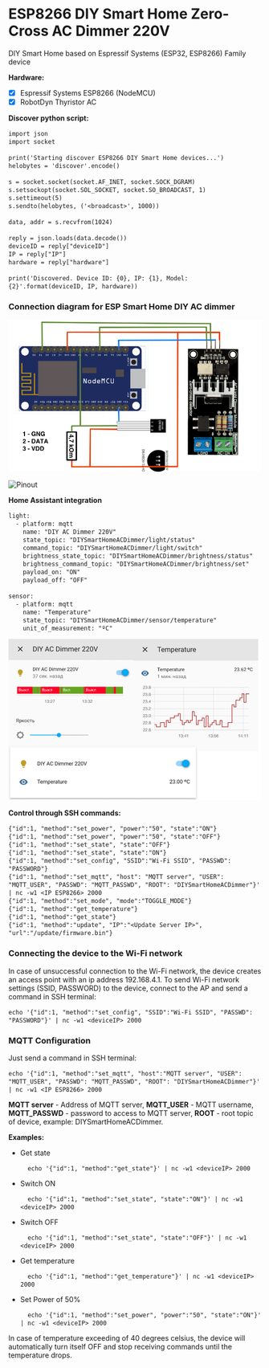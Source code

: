 # ESP8266 DIY Smart Home Zero-Cross AC Dimmer 220V

DIY Smart Home based on Espressif Systems (ESP32, ESP8266) Family device

**Hardware:**

- [x] Espressif Systems ESP8266 (NodeMCU)
- [x] RobotDyn Thyristor AC

**Discover python script:**

```
import json
import socket

print('Starting discover ESP8266 DIY Smart Home devices...')
helobytes = 'discover'.encode()

s = socket.socket(socket.AF_INET, socket.SOCK_DGRAM)
s.setsockopt(socket.SOL_SOCKET, socket.SO_BROADCAST, 1)
s.settimeout(5)
s.sendto(helobytes, ('<broadcast>', 1000))

data, addr = s.recvfrom(1024)

reply = json.loads(data.decode())
deviceID = reply["deviceID"]
IP = reply["IP"]
hardware = reply["hardware"]

print('Discovered. Device ID: {0}, IP: {1}, Model: {2}'.format(deviceID, IP, hardware))

```

### Connection diagram for ESP Smart Home DIY AC dimmer

![connection diagram](https://github.com/Whilser/ESP-DIY-Samrt-Home/raw/master/images/ESPDIYSmartHome.png)

![Pinout](https://robotdyn.com/pub/media/0G-00005677==Mod-Dimmer-5A-1L/DOCS/PINOUT==0G-00005677==Mod-Dimmer-5A-1L.jpg)


**Home Assistant integration**

```
light:
  - platform: mqtt
    name: "DIY AC Dimmer 220V"
    state_topic: "DIYSmartHomeACDimmer/light/status"
    command_topic: "DIYSmartHomeACDimmer/light/switch"
    brightness_state_topic: "DIYSmartHomeACDimmer/brightness/status"
    brightness_command_topic: "DIYSmartHomeACDimmer/brightness/set"
    payload_on: "ON"
    payload_off: "OFF"

sensor:
  - platform: mqtt
    name: "Temperature"
    state_topic: "DIYSmartHomeACDimmer/sensor/temperature"
    unit_of_measurement: "ºC"
```

![HomeAssistant](https://github.com/Whilser/ESP8266-DIY-AC-Dimmer-220V/raw/master/images/DIY_Dimmer.png)


**Control through SSH commands:**

    {"id":1, "method":"set_power", "power":"50", "state":"ON"}
    {"id":1, "method":"set_power", "power":"50", "state":"OFF"}
    {"id":1, "method":"set_state", "state":"OFF"}
    {"id":1, "method":"set_state", "state":"ON"}
    {"id":1, "method":"set_config", "SSID":"Wi-Fi SSID", "PASSWD": "PASSWORD"}
    {"id":1, "method":"set_mqtt", "host": "MQTT server", "USER": "MQTT_USER", "PASSWD": "MQTT_PASSWD", "ROOT": "DIYSmartHomeACDimmer"}' | nc -w1 <IP ESP8266> 2000
    {"id":1, "method":"set_mode", "mode":"TOGGLE_MODE"}
    {"id":1, "method":"get_temperature"}
    {"id":1, "method":"get_state"}
    {"id":1, "method":"update", "IP":"<Update Server IP>", "url":"/update/firmware.bin"}
    
 ### Connecting the device to the Wi-Fi network
 
In case of unsuccessful connection to the Wi-Fi network, the device creates an access point with an ip address 192.168.4.1. To send Wi-Fi network settings (SSID, PASSWORD) to the device, connect to the AP and send a command in SSH terminal:

    echo '{"id":1, "method":"set_config", "SSID":"Wi-Fi SSID", "PASSWD": "PASSWORD"}' | nc -w1 <deviceIP> 2000
 
 ### MQTT Configuration

Just send a command in SSH terminal:

    echo '{"id":1, "method":"set_mqtt", "host":"MQTT server", "USER": "MQTT_USER", "PASSWD": "MQTT_PASSWD", "ROOT": "DIYSmartHomeACDimmer"}' | nc -w1 <IP ESP8266> 2000

**MQTT server** - Address of MQTT server, **MQTT_USER** - MQTT username, **MQTT_PASSWD** - password to access to MQTT server, **ROOT** - root topic of device, example: DIYSmartHomeACDimmer. 

**Examples:**
 
* Get state

        echo '{"id":1, "method":"get_state"}' | nc -w1 <deviceIP> 2000

* Switch ON

        echo '{"id":1, "method":"set_state", "state":"ON"}' | nc -w1 <deviceIP> 2000

* Switch OFF

        echo '{"id":1, "method":"set_state", "state":"OFF"}' | nc -w1 <deviceIP> 2000

* Get temperature

        echo '{"id":1, "method":"get_temperature"}' | nc -w1 <deviceIP> 2000

* Set Power of 50%

        echo '{"id":1, "method":"set_power", "power":"50", "state":"ON"}' | nc -w1 <deviceIP> 2000
        
In case of temperature exceeding of 40 degrees celsius, the device will automatically turn itself OFF and stop receiving commands until the temperature drops.

